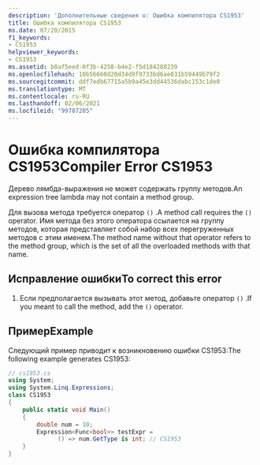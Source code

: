 ```yaml
---
description: 'Дополнительные сведения о: Ошибка компилятора CS1953'
title: Ошибка компилятора CS1953
ms.date: 07/20/2015
f1_keywords:
- CS1953
helpviewer_keywords:
- CS1953
ms.assetid: b8af5eed-0f3b-4258-b4e2-f5d184288239
ms.openlocfilehash: 10b56660d20d34d9f9733bd6ae831b59449b79f2
ms.sourcegitcommit: ddf7edb67715a5b9a45e3dd44536dabc153c1de0
ms.translationtype: MT
ms.contentlocale: ru-RU
ms.lasthandoff: 02/06/2021
ms.locfileid: "99787205"
---
```

# <a name="compiler-error-cs1953"></a><span data-ttu-id="62c5e-103">Ошибка компилятора CS1953</span><span class="sxs-lookup"><span data-stu-id="62c5e-103">Compiler Error CS1953</span></span>

<span data-ttu-id="62c5e-104">Дерево лямбда-выражения не может содержать группу методов.</span><span class="sxs-lookup"><span data-stu-id="62c5e-104">An expression tree lambda may not contain a method group.</span></span>  
  
 <span data-ttu-id="62c5e-105">Для вызова метода требуется оператор `()` .</span><span class="sxs-lookup"><span data-stu-id="62c5e-105">A method call requires the `()` operator.</span></span> <span data-ttu-id="62c5e-106">Имя метода без этого оператора ссылается на группу методов, которая представляет собой набор всех перегруженных методов с этим именем.</span><span class="sxs-lookup"><span data-stu-id="62c5e-106">The method name without that operator refers to the method group, which is the set of all the overloaded methods with that name.</span></span>  
  
## <a name="to-correct-this-error"></a><span data-ttu-id="62c5e-107">Исправление ошибки</span><span class="sxs-lookup"><span data-stu-id="62c5e-107">To correct this error</span></span>  
  
1. <span data-ttu-id="62c5e-108">Если предполагается вызывать этот метод, добавьте оператор `()` .</span><span class="sxs-lookup"><span data-stu-id="62c5e-108">If you meant to call the method, add the `()` operator.</span></span>  
  
## <a name="example"></a><span data-ttu-id="62c5e-109">Пример</span><span class="sxs-lookup"><span data-stu-id="62c5e-109">Example</span></span>  

 <span data-ttu-id="62c5e-110">Следующий пример приводит к возникновению ошибки CS1953:</span><span class="sxs-lookup"><span data-stu-id="62c5e-110">The following example generates CS1953:</span></span>  
  
```csharp  
// cs1953.cs  
using System;  
using System.Linq.Expressions;  
class CS1953  
{  
    public static void Main()  
    {  
        double num = 10;  
        Expression<Func<bool>> testExpr =  
              () => num.GetType is int; // CS1953
    }  
}  
```
